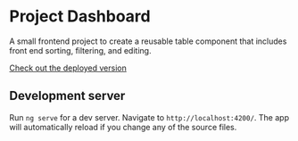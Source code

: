 # Project Dashboard

A small frontend project to create a reusable table component that includes front end sorting, filtering, and editing.

[Check out the deployed version](https://angular-dashbboard.netlify.app/)

## Development server

Run `ng serve` for a dev server. Navigate to `http://localhost:4200/`. The app will automatically reload if you change any of the source files.


